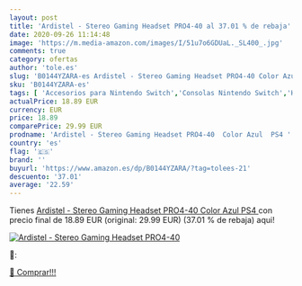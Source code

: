 ```yaml
---
layout: post
title: 'Ardistel - Stereo Gaming Headset PRO4-40 al 37.01 % de rebaja'
date: 2020-09-26 11:14:48
image: 'https://m.media-amazon.com/images/I/51u7o6GDUaL._SL400_.jpg'
comments: true
category: ofertas
author: 'tole.es'
slug: 'B0144YZARA-es Ardistel - Stereo Gaming Headset PRO4-40 Color Azul PS4'
sku: 'B0144YZARA-es'
tags: [ 'Accesorios para Nintendo Switch','Consolas Nintendo Switch','Hardware y juegos para Nintendo Switch','Iluminación','Iluminación de ambiente de interior','Iluminación de interior','Iluminación decorativa y para usos específicos de interior','Juegos para Nintendo Switch','Mandos para Nintendo Switch','Videojuegos','ps4', ]
actualPrice: 18.89 EUR
currency: EUR
price: 18.89
comparePrice: 29.99 EUR
prodname: 'Ardistel - Stereo Gaming Headset PRO4-40  Color Azul  PS4 '
country: 'es'
flag: '🇪🇸'
brand: ''
buyurl: 'https://www.amazon.es/dp/B0144YZARA/?tag=tolees-21'
descuento: '37.01'
average: '22.59'
---
```


Tienes [Ardistel - Stereo Gaming Headset PRO4-40  Color Azul  PS4 ](https://www.amazon.es/dp/B0144YZARA/?tag=tolees-21) con precio final de  18.89 EUR (original: 29.99 EUR) (37.01 %  de rebaja) aqui!

[![Ardistel - Stereo Gaming Headset PRO4-40](https://m.media-amazon.com/images/I/51u7o6GDUaL._SL400_.jpg)](https://www.amazon.es/dp/B0144YZARA/?tag=tolees-21)

🔎:


[🛒 Comprar!!!](https://www.amazon.es/dp/B0144YZARA/?tag=tolees-21)
